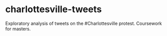 # charlottesville-tweets
 Exploratory analysis of tweets on the #Charlottesville protest. Coursework for masters.
